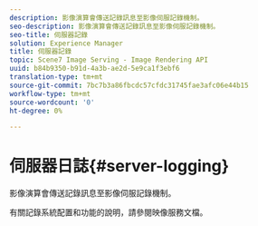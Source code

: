 ```yaml
---
description: 影像演算會傳送記錄訊息至影像伺服記錄機制。
seo-description: 影像演算會傳送記錄訊息至影像伺服記錄機制。
seo-title: 伺服器記錄
solution: Experience Manager
title: 伺服器記錄
topic: Scene7 Image Serving - Image Rendering API
uuid: b84b9350-b91d-4a3b-ae2d-5e9ca1f3ebf6
translation-type: tm+mt
source-git-commit: 7bc7b3a86fbcdc57cfdc31745fae3afc06e44b15
workflow-type: tm+mt
source-wordcount: '0'
ht-degree: 0%

---
```



# 伺服器日誌{#server-logging}

影像演算會傳送記錄訊息至影像伺服記錄機制。

有關記錄系統配置和功能的說明，請參閱映像服務文檔。
